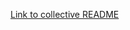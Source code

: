 [Link to collective README](https://github.com/ryanrichardsmith/IntroductionToInteractiveMedia/tree/main/april12)

